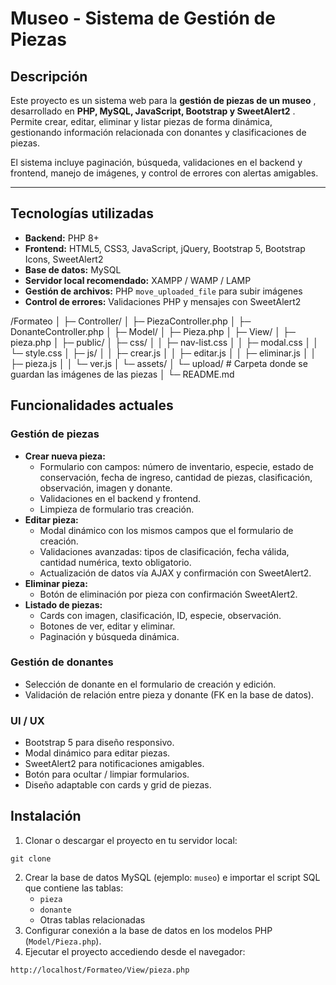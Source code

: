 
# Museo - Sistema de Gestión de Piezas

## Descripción

Este proyecto es un sistema web para la  **gestión de piezas de un museo** , desarrollado en  **PHP, MySQL, JavaScript, Bootstrap y SweetAlert2** . Permite crear, editar, eliminar y listar piezas de forma dinámica, gestionando información relacionada con donantes y clasificaciones de piezas.

El sistema incluye paginación, búsqueda, validaciones en el backend y frontend, manejo de imágenes, y control de errores con alertas amigables.

---

## Tecnologías utilizadas

* **Backend:** PHP 8+
* **Frontend:** HTML5, CSS3, JavaScript, jQuery, Bootstrap 5, Bootstrap Icons, SweetAlert2
* **Base de datos:** MySQL
* **Servidor local recomendado:** XAMPP / WAMP / LAMP
* **Gestión de archivos:** PHP `move_uploaded_file` para subir imágenes
* **Control de errores:** Validaciones PHP y mensajes con SweetAlert2

/Formateo
│
├─ Controller/
│   ├─ PiezaController.php
│   ├─ DonanteController.php
│
├─ Model/
│   ├─ Pieza.php
│
├─ View/
│   ├─ pieza.php
│
├─ public/
│   ├─ css/
│   │   ├─ nav-list.css
│   │   ├─ modal.css
│   │   └─ style.css
│   ├─ js/
│   │   ├─ crear.js
│   │   ├─ editar.js
│   │   ├─ eliminar.js
│   │   ├─ pieza.js
│   │   └─ ver.js
│   └─ assets/
│       └─ upload/   # Carpeta donde se guardan las imágenes de las piezas
│
└─ README.md



## Funcionalidades actuales

### Gestión de piezas

* **Crear nueva pieza:**
  * Formulario con campos: número de inventario, especie, estado de conservación, fecha de ingreso, cantidad de piezas, clasificación, observación, imagen y donante.
  * Validaciones en el backend y frontend.
  * Limpieza de formulario tras creación.
* **Editar pieza:**
  * Modal dinámico con los mismos campos que el formulario de creación.
  * Validaciones avanzadas: tipos de clasificación, fecha válida, cantidad numérica, texto obligatorio.
  * Actualización de datos vía AJAX y confirmación con SweetAlert2.
* **Eliminar pieza:**
  * Botón de eliminación por pieza con confirmación SweetAlert2.
* **Listado de piezas:**
  * Cards con imagen, clasificación, ID, especie, observación.
  * Botones de ver, editar y eliminar.
  * Paginación y búsqueda dinámica.

### Gestión de donantes

* Selección de donante en el formulario de creación y edición.
* Validación de relación entre pieza y donante (FK en la base de datos).

### UI / UX

* Bootstrap 5 para diseño responsivo.
* Modal dinámico para editar piezas.
* SweetAlert2 para notificaciones amigables.
* Botón para ocultar / limpiar formularios.
* Diseño adaptable con cards y grid de piezas.


## Instalación

1. Clonar o descargar el proyecto en tu servidor local:

<pre class="overflow-visible!" data-start="2892" data-end="2935"><div class="contain-inline-size rounded-2xl relative bg-token-sidebar-surface-primary"><div class="sticky top-9"><div class="absolute end-0 bottom-0 flex h-9 items-center pe-2"><div class="bg-token-bg-elevated-secondary text-token-text-secondary flex items-center gap-4 rounded-sm px-2 font-sans text-xs"><span class="" data-state="closed"></span></div></div></div><div class="overflow-y-auto p-4" dir="ltr"><code class="whitespace-pre! language-bash"><span><span>git </span><span>clone</span><span> <URL_DEL_REPOSITORIO>
</span></span></code></div></div></pre>

2. Crear la base de datos MySQL (ejemplo: `museo`) e importar el script SQL que contiene las tablas:
   * `pieza`
   * `donante`
   * Otras tablas relacionadas
3. Configurar conexión a la base de datos en los modelos PHP (`Model/Pieza.php`).
4. Ejecutar el proyecto accediendo desde el navegador:

<pre class="overflow-visible!" data-start="3238" data-end="3286"><div class="contain-inline-size rounded-2xl relative bg-token-sidebar-surface-primary"><div class="sticky top-9"><div class="absolute end-0 bottom-0 flex h-9 items-center pe-2"><div class="bg-token-bg-elevated-secondary text-token-text-secondary flex items-center gap-4 rounded-sm px-2 font-sans text-xs"><span class="" data-state="closed"></span></div></div></div><div class="overflow-y-auto p-4" dir="ltr"><code class="whitespace-pre!"><span><span>http://localhost/Formateo/View/pieza.php</span></span></code></div></div></pre>
